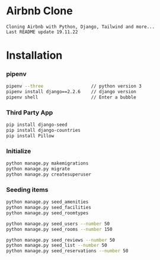 # Airbnb Clone
```
Cloning Airbnb with Python, Django, Tailwind and more...
Last README update 19.11.22
```

# Installation

### pipenv
```bash
pipenv --three                  // python version 3
pipenv install django==2.2.6    // django version
pipenv shell                    // Enter a bubble
```

### Third Party App
```bash
pip install django-seed
pip install django-countries
pip install Pillow
```

### Initialize

```bash
python manage.py makemigrations
python manage.py migrate
python manage.py createsuperuser
```

### Seeding items

```bash
python manage.py seed_amenities
python manage.py seed_facilities
python manage.py seed_roomtypes
```

```bash
python manage.py seed_users --number 50
python manage.py seed_rooms --number 150
```

```bash
python manage.py seed_reviews --number 50
python manage.py seed_list --number 50
python manage.py seed_reservations --number 50
```
